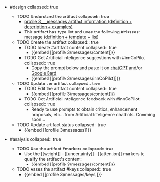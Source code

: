 
- #design
   collapsed:: true
  - TODO Understand the artifact
    collapsed:: true
    - [profile 3___messages artifact information (definition + description + examples)](https://go.innbok.com/#/page/innBoK%2Fprofile-%28id%29%2Fmessages%2Finfo)
    - This artifact has type list and uses the following #classes: [message (definition + template + list)](https://go.innbok.com/#/page/innBoK%2Fclass%2Fmessage)
  - TODO Create the artifact
     collapsed:: true
    - TODO Ideate #artifact content
      collapsed:: true
      - {{embed [[profile 3/messages/content]]}}
    - TODO Get Artificial Inteligence suggestions with #innCoPilot
      collapsed:: true
      - Copy the prompt below and paste it on [chatGPT](https://chat.openai.com) and/or [Google Bard](https://bard.google.com/chat)
      - {{embed [[profile 3/messages/innCoPilot]]}}
  - TODO Update the artifact
    collapsed:: true
    - TODO Edit the artifact content
     collapsed:: true
      - {{embed [[profile 3/messages/content]]}}
    - TODO Get Artificial Inteligence feedback with #innCoPilot
      collapsed:: true
      - Ready to use prompts to obtain critics, enhancement proposals, etc... from Artificial Inteligence chatbots. Comming soon...
  - TODO Update artifact status
    collapsed:: true
    - {{embed [[profile 3/messages]]}}


- #analysis
  collapsed:: true
  - TODO Use the artifact #markers
    collapsed:: true
    - Use the [[weight]] - [[uncertainty]] - [[attention]] markers to qualify the artifact's content:
      - {{embed [[profile 3/messages/content]]}}
  - TODO Asses the artifact #keys
    collapsed:: true
    - {{embed [[profile 3/messages/keys]]}}



